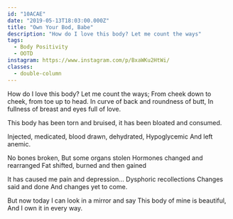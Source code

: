 ```yaml
---
id: "10ACAE"
date: "2019-05-13T18:03:00.000Z"
title: "Own Your Bod, Babe"
description: "How do I love this body? Let me count the ways"
tags:
  - Body Positivity
  - OOTD
instagram: https://www.instagram.com/p/BxaWKu2HtWi/
classes:
  - double-column
---
```

How do I love this body? Let me count the ways;
From cheek down to cheek, from toe up to head.
In curve of back and roundness of butt,
In fullness of breast and eyes full of love.

This body has been torn and bruised,
it has been bloated and consumed.

Injected, medicated,
blood drawn, dehydrated,
Hypoglycemic
And left anemic.

No bones broken,
But some organs stolen
Hormones changed and rearranged
Fat shifted, burned and then gained

It has caused me pain and depression…
Dysphoric recollections
Changes said and done
And changes yet to come.

But now today I can look in a mirror and say
This body of mine is beautiful,
And I own it in every way.
